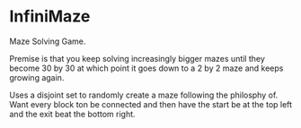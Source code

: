 # InfiniMaze
Maze Solving Game. 

Premise is that you keep solving increasingly bigger mazes until they become 30 by 30 at which point it goes down to a 2 by 2 maze and keeps growing again. 

Uses a disjoint set to randomly create a maze following the philosphy of. Want every block ton be connected and then have the start be at the top left and the exit beat the bottom right. 
